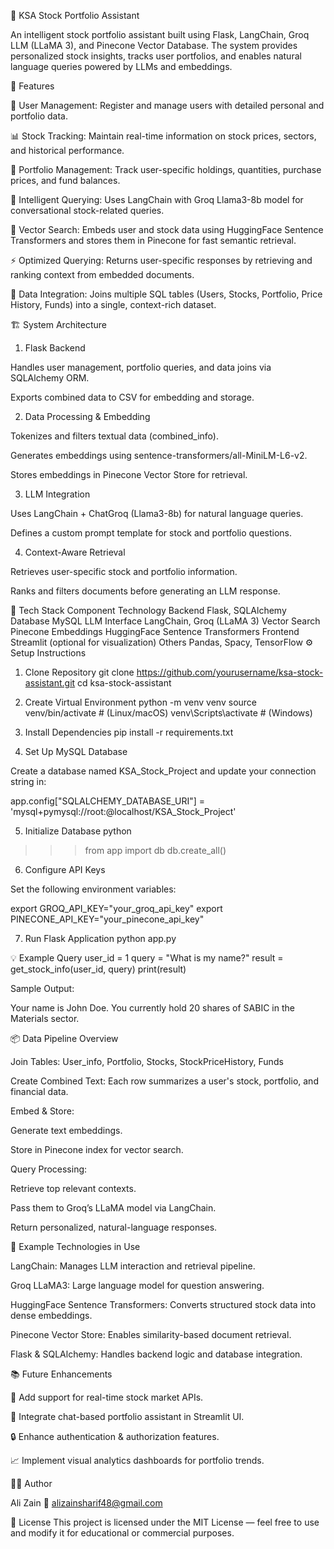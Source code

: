🧠 KSA Stock Portfolio Assistant

An intelligent stock portfolio assistant built using Flask, LangChain, Groq LLM (LLaMA 3), and Pinecone Vector Database.
The system provides personalized stock insights, tracks user portfolios, and enables natural language queries powered by LLMs and embeddings.

🚀 Features

🔐 User Management: Register and manage users with detailed personal and portfolio data.

📊 Stock Tracking: Maintain real-time information on stock prices, sectors, and historical performance.

💼 Portfolio Management: Track user-specific holdings, quantities, purchase prices, and fund balances.

🧩 Intelligent Querying: Uses LangChain with Groq Llama3-8b model for conversational stock-related queries.

🧠 Vector Search: Embeds user and stock data using HuggingFace Sentence Transformers and stores them in Pinecone for fast semantic retrieval.

⚡ Optimized Querying: Returns user-specific responses by retrieving and ranking context from embedded documents.

🧾 Data Integration: Joins multiple SQL tables (Users, Stocks, Portfolio, Price History, Funds) into a single, context-rich dataset.

🏗️ System Architecture

1. Flask Backend

Handles user management, portfolio queries, and data joins via SQLAlchemy ORM.

Exports combined data to CSV for embedding and storage.

2. Data Processing & Embedding

Tokenizes and filters textual data (combined_info).

Generates embeddings using sentence-transformers/all-MiniLM-L6-v2.

Stores embeddings in Pinecone Vector Store for retrieval.

3. LLM Integration

Uses LangChain + ChatGroq (Llama3-8b) for natural language queries.

Defines a custom prompt template for stock and portfolio questions.

4. Context-Aware Retrieval

Retrieves user-specific stock and portfolio information.

Ranks and filters documents before generating an LLM response.

🧩 Tech Stack
Component	Technology
Backend	Flask, SQLAlchemy
Database	MySQL
LLM Interface	LangChain, Groq (LLaMA 3)
Vector Search	Pinecone
Embeddings	HuggingFace Sentence Transformers
Frontend	Streamlit (optional for visualization)
Others	Pandas, Spacy, TensorFlow
⚙️ Setup Instructions
1. Clone Repository
git clone https://github.com/yourusername/ksa-stock-assistant.git
cd ksa-stock-assistant

2. Create Virtual Environment
python -m venv venv
source venv/bin/activate   # (Linux/macOS)
venv\Scripts\activate      # (Windows)

3. Install Dependencies
pip install -r requirements.txt

4. Set Up MySQL Database

Create a database named KSA_Stock_Project and update your connection string in:

app.config["SQLALCHEMY_DATABASE_URI"] = 'mysql+pymysql://root:@localhost/KSA_Stock_Project'

5. Initialize Database
python
>>> from app import db
>>> db.create_all()

6. Configure API Keys

Set the following environment variables:

export GROQ_API_KEY="your_groq_api_key"
export PINECONE_API_KEY="your_pinecone_api_key"

7. Run Flask Application
python app.py

💡 Example Query
user_id = 1
query = "What is my name?"
result = get_stock_info(user_id, query)
print(result)


Sample Output:

Your name is John Doe. You currently hold 20 shares of SABIC in the Materials sector.

📦 Data Pipeline Overview

Join Tables: User_info, Portfolio, Stocks, StockPriceHistory, Funds

Create Combined Text: Each row summarizes a user's stock, portfolio, and financial data.

Embed & Store:

Generate text embeddings.

Store in Pinecone index for vector search.

Query Processing:

Retrieve top relevant contexts.

Pass them to Groq’s LLaMA model via LangChain.

Return personalized, natural-language responses.

🧠 Example Technologies in Use

LangChain: Manages LLM interaction and retrieval pipeline.

Groq LLaMA3: Large language model for question answering.

HuggingFace Sentence Transformers: Converts structured stock data into dense embeddings.

Pinecone Vector Store: Enables similarity-based document retrieval.

Flask & SQLAlchemy: Handles backend logic and database integration.

📚 Future Enhancements

🧾 Add support for real-time stock market APIs.

💬 Integrate chat-based portfolio assistant in Streamlit UI.

🔒 Enhance authentication & authorization features.

📈 Implement visual analytics dashboards for portfolio trends.

👨‍💻 Author

Ali Zain
📧 alizainsharif48@gmail.com

🪪 License
This project is licensed under the MIT License — feel free to use and modify it for educational or commercial purposes.
